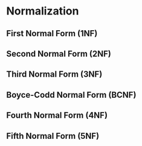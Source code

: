 # Normalization

## First Normal Form (1NF)

## Second Normal Form (2NF)

## Third Normal Form (3NF)

## Boyce-Codd Normal Form (BCNF)

## Fourth Normal Form (4NF)

## Fifth Normal Form (5NF)

